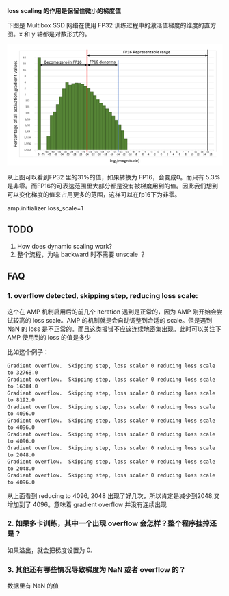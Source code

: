 **loss scaling 的作用是保留住微小的梯度值**

下图是 Multibox SSD 网络在使用 FP32 训练过程中的激活值梯度的维度的直方图。x 和 y 轴都是对数形式的。

![](./imgs/gradient-magnitude.png)

从上图可以看到FP32 里的31%的值，如果转换为 FP16，会变成0。而只有 5.3% 是非零。而FP16的可表达范围里大部分都是没有被梯度用到的值。因此我们想到可以变化梯度的值来占用更多的范围，这样可以在fp16下为非零。


amp.initializer loss_scale=1

## TODO
1. How does dynamic scaling work?
2. 整个流程，为啥 backward 时不需要 unscale ？

## FAQ
### 1. overflow detected, skipping step, reducing loss scale: 
这个在 AMP 机制启用后的前几个 iteration 遇到是正常的，因为 AMP 刚开始会尝试较高的 loss scale。AMP 的机制就是会自动调整到合适的 scale。但是遇到 NaN 的 loss 是不正常的。而且这类报错不应该连续地密集出现。此时可以关注下 AMP 使用到的 loss 的值是多少

比如这个例子：
```
Gradient overflow.  Skipping step, loss scaler 0 reducing loss scale to 32768.0
Gradient overflow.  Skipping step, loss scaler 0 reducing loss scale to 16384.0
Gradient overflow.  Skipping step, loss scaler 0 reducing loss scale to 8192.0
Gradient overflow.  Skipping step, loss scaler 0 reducing loss scale to 4096.0
Gradient overflow.  Skipping step, loss scaler 0 reducing loss scale to 4096.0
Gradient overflow.  Skipping step, loss scaler 0 reducing loss scale to 4096.0
Gradient overflow.  Skipping step, loss scaler 0 reducing loss scale to 2048.0
Gradient overflow.  Skipping step, loss scaler 0 reducing loss scale to 2048.0
Gradient overflow.  Skipping step, loss scaler 0 reducing loss scale to 4096.0
```
从上面看到 reducing to 4096, 2048 出现了好几次，所以肯定是减少到2048,又增加到了 4096。意味着 gradient overflow 并没有连续出现

### 2. 如果多卡训练，其中一个出现 overflow 会怎样？整个程序挂掉还是？
如果溢出，就会把梯度设置为 0.

### 3. 其他还有哪些情况导致梯度为 NaN 或者 overflow 的？
数据里有 NaN 的值



